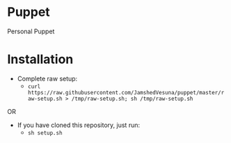 Puppet
======

Personal Puppet

Installation
============
* Complete raw setup:
    * `curl https://raw.githubusercontent.com/JamshedVesuna/puppet/master/raw-setup.sh > /tmp/raw-setup.sh; sh /tmp/raw-setup.sh`

OR

* If you have cloned this repository, just run:
    * `sh setup.sh`
